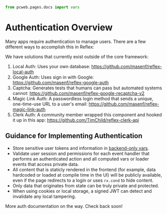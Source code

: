 ```python exec
from pcweb.pages.docs import vars
```

# Authentication Overview

Many apps require authentication to manage users. There are a few different ways to accomplish this in Reflex:

We have solutions that currently exist outside of the core framework:

1. Local Auth: Uses your own database: https://github.com/masenf/reflex-local-auth
2. Google Auth: Uses sign in with Google: https://github.com/masenf/reflex-google-auth
3. Captcha: Generates tests that humans can pass but automated systems cannot: https://github.com/masenf/reflex-google-recaptcha-v2
4. Magic Link Auth: A passwordless login method that sends a unique, one-time-use URL to a user's email: https://github.com/masenf/reflex-magic-link-auth
5. Clerk Auth: A community member wrapped this component and hooked it up in this app: https://github.com/TimChild/reflex-clerk-api

## Guidance for Implementing Authentication

- Store sensitive user tokens and information in [backend-only vars]({vars.base_vars.path}#backend-only-vars).
- Validate user session and permissions for each event handler that performs an authenticated action and all computed vars or loader events that access private data.
- All content that is staticly rendered in the frontend (for example, data hardcoded or loaded at compile time in the UI) will be publicly available, even if the page redirects to a login or uses `rx.cond` to hide content.
- Only data that originates from state can be truly private and protected.
- When using cookies or local storage, a signed JWT can detect and invalidate any local tampering.

More auth documentation on the way. Check back soon!
